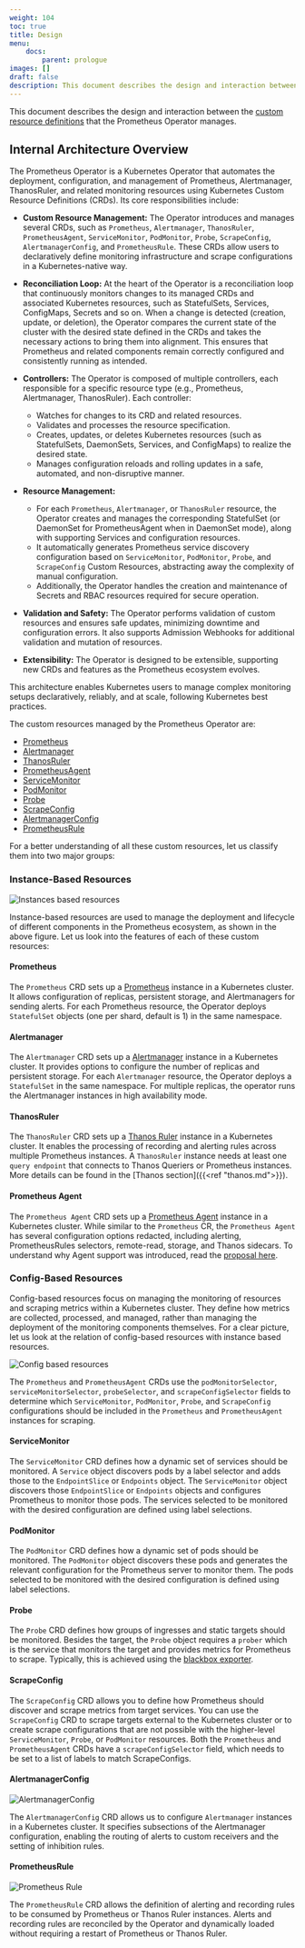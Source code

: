 ```yaml
---
weight: 104
toc: true
title: Design
menu:
    docs:
        parent: prologue
images: []
draft: false
description: This document describes the design and interaction between the custom resource definitions that the Prometheus Operator manages.
---
```


This document describes the design and interaction between the [custom resource definitions](https://kubernetes.io/docs/tasks/extend-kubernetes/custom-resources/) that the Prometheus Operator manages.

## Internal Architecture Overview

The Prometheus Operator is a Kubernetes Operator that automates the deployment, configuration, and management of Prometheus, Alertmanager, ThanosRuler, and related monitoring resources using Kubernetes Custom Resource Definitions (CRDs). Its core responsibilities include:

- **Custom Resource Management:** The Operator introduces and manages several CRDs, such as `Prometheus`, `Alertmanager`, `ThanosRuler`, `PrometheusAgent`, `ServiceMonitor`, `PodMonitor`, `Probe`, `ScrapeConfig`, `AlertmanagerConfig`, and `PrometheusRule`. These CRDs allow users to declaratively define monitoring infrastructure and scrape configurations in a Kubernetes-native way.

- **Reconciliation Loop:** At the heart of the Operator is a reconciliation loop that continuously monitors changes to its managed CRDs and associated Kubernetes resources, such as StatefulSets, Services, ConfigMaps, Secrets and so on. When a change is detected (creation, update, or deletion), the Operator compares the current state of the cluster with the desired state defined in the CRDs and takes the necessary actions to bring them into alignment. This ensures that Prometheus and related components remain correctly configured and consistently running as intended.

- **Controllers:** The Operator is composed of multiple controllers, each responsible for a specific resource type (e.g., Prometheus, Alertmanager, ThanosRuler). Each controller:
  - Watches for changes to its CRD and related resources.
  - Validates and processes the resource specification.
  - Creates, updates, or deletes Kubernetes resources (such as StatefulSets, DaemonSets, Services, and ConfigMaps) to realize the desired state.
  - Manages configuration reloads and rolling updates in a safe, automated, and non-disruptive manner.

- **Resource Management:**
  - For each `Prometheus`, `Alertmanager`, or `ThanosRuler` resource, the Operator creates and manages the corresponding StatefulSet (or DaemonSet for PrometheusAgent when in DaemonSet mode), along with supporting Services and configuration resources.
  - It automatically generates Prometheus service discovery configuration based on `ServiceMonitor`, `PodMonitor`, `Probe`, and `ScrapeConfig` Custom Resources, abstracting away the complexity of manual configuration.
  - Additionally, the Operator handles the creation and maintenance of Secrets and RBAC resources required for secure operation.

- **Validation and Safety:** The Operator performs validation of custom resources and ensures safe updates, minimizing downtime and configuration errors. It also supports Admission Webhooks for additional validation and mutation of resources.

- **Extensibility:** The Operator is designed to be extensible, supporting new CRDs and features as the Prometheus ecosystem evolves.

This architecture enables Kubernetes users to manage complex monitoring setups declaratively, reliably, and at scale, following Kubernetes best practices.

The custom resources managed by the Prometheus Operator are:

* [Prometheus](#prometheus)
* [Alertmanager](#alertmanager)
* [ThanosRuler](#thanosruler)
* [PrometheusAgent](#prometheus-agent)
* [ServiceMonitor](#servicemonitor)
* [PodMonitor](#podmonitor)
* [Probe](#probe)
* [ScrapeConfig](#scrapeconfig)
* [AlertmanagerConfig](#alertmanagerconfig)
* [PrometheusRule](#prometheusrule)

For a better understanding of all these custom resources, let us classify them into two major groups:

### Instance-Based Resources

![Instances based resources](../img/instance-based-resources.png)

Instance-based resources are used to manage the deployment and lifecycle of different components in the Prometheus ecosystem, as shown in the above figure. Let us look into the features of each of these custom resources:

#### Prometheus

The `Prometheus` CRD sets up a [Prometheus](https://prometheus.io/docs/prometheus) instance in a Kubernetes cluster. It allows configuration of replicas, persistent storage, and Alertmanagers for sending alerts. For each Prometheus resource, the Operator deploys `StatefulSet` objects (one per shard, default is 1) in the same namespace.

#### Alertmanager

The `Alertmanager` CRD sets up a [Alertmanager](https://prometheus.io/docs/alerting) instance in a Kubernetes cluster. It provides options to configure the number of replicas and persistent storage. For each `Alertmanager` resource, the Operator deploys a `StatefulSet` in the same namespace. For multiple replicas, the operator runs the Alertmanager instances in high availability mode.

#### ThanosRuler

The `ThanosRuler` CRD sets up a [Thanos Ruler](https://github.com/thanos-io/thanos/blob/main/docs/components/rule.md) instance in a Kubernetes cluster. It enables the processing of recording and alerting rules across multiple Prometheus instances. A `ThanosRuler` instance needs at least one `query endpoint` that connects to Thanos Queriers or Prometheus instances. More details can be found in the [Thanos section]({{<ref "thanos.md">}}).

#### Prometheus Agent

The `Prometheus Agent` CRD sets up a [Prometheus Agent](https://prometheus.io/blog/2021/11/16/agent/) instance in a Kubernetes cluster. While similar to the `Prometheus` CR, the `Prometheus Agent` has several configuration options redacted, including alerting, PrometheusRules selectors, remote-read, storage, and Thanos sidecars. To understand why Agent support was introduced, read the [proposal here](https://github.com/prometheus-operator/prometheus-operator/blob/main/Documentation/proposals/202201-prometheus-agent.md).

### Config-Based Resources

Config-based resources focus on managing the monitoring of resources and scraping metrics within a Kubernetes cluster. They define how metrics are collected, processed, and managed, rather than managing the deployment of the monitoring components themselves. For a clear picture, let us look at the relation of config-based resources with instance based resources.

![Config based resources](../img/config-based-resources.png)

The `Prometheus` and `PrometheusAgent` CRDs use the `podMonitorSelector`, `serviceMonitorSelector`, `probeSelector`, and `scrapeConfigSelector` fields to determine which `ServiceMonitor`, `PodMonitor`, `Probe`, and `ScrapeConfig` configurations should be included in the `Prometheus` and `PrometheusAgent` instances for scraping.

#### ServiceMonitor

The `ServiceMonitor` CRD defines how a dynamic set of services should be monitored. A `Service` object discovers pods by a label selector and adds those to the `EndpointSlice` or `Endpoints` object. The `ServiceMonitor` object discovers those `EndpointSlice` or `Endpoints` objects and configures Prometheus to monitor those pods. The services selected to be monitored with the desired configuration are defined using label selections.

#### PodMonitor

The `PodMonitor` CRD defines how a dynamic set of pods should be monitored. The `PodMonitor` object discovers these pods and generates the relevant configuration for the Prometheus server to monitor them. The pods selected to be monitored with the desired configuration is defined using label selections.

#### Probe

The `Probe` CRD defines how groups of ingresses and static targets should be monitored. Besides the target, the `Probe` object requires a `prober` which is the service that monitors the target and provides metrics for Prometheus to scrape. Typically, this is achieved using the [blackbox exporter](https://github.com/prometheus/blackbox_exporter).

#### ScrapeConfig

The `ScrapeConfig` CRD allows you to define how Prometheus should discover and scrape metrics from target services. You can use the `ScrapeConfig` CRD to scrape targets external to the Kubernetes cluster or to create scrape configurations that are not possible with the higher-level `ServiceMonitor`, `Probe`, or `PodMonitor` resources. Both the `Prometheus` and `PrometheusAgent` CRDs have a `scrapeConfigSelector` field, which needs to be set to a list of labels to match ScrapeConfigs.

#### AlertmanagerConfig

![AlertmanagerConfig](../img/alertmanager-config.png)

The `AlertmanagerConfig` CRD allows us to configure `Alertmanager` instances in a Kubernetes cluster. It specifies subsections of the Alertmanager configuration, enabling the routing of alerts to custom receivers and the setting of inhibition rules.

#### PrometheusRule

![Prometheus Rule](../img/prometheus-rule.png)

The `PrometheusRule` CRD allows the definition of alerting and recording rules to be consumed by Prometheus or Thanos Ruler instances. Alerts and recording rules are reconciled by the Operator and dynamically loaded without requiring a restart of Prometheus or Thanos Ruler.
